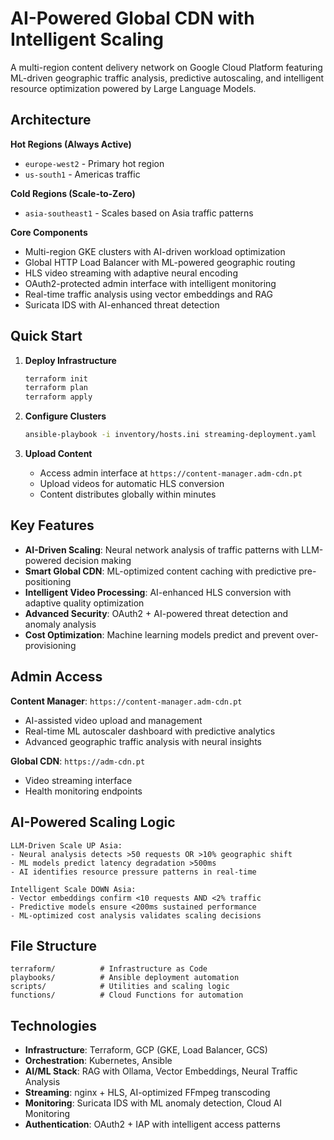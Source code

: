 # AI-Powered Global CDN with Intelligent Scaling

A multi-region content delivery network on Google Cloud Platform featuring ML-driven geographic traffic analysis, predictive autoscaling, and intelligent resource optimization powered by Large Language Models.

## Architecture

**Hot Regions (Always Active)**
- `europe-west2` - Primary hot region
- `us-south1` - Americas traffic

**Cold Regions (Scale-to-Zero)**
- `asia-southeast1` - Scales based on Asia traffic patterns

**Core Components**
- Multi-region GKE clusters with AI-driven workload optimization
- Global HTTP Load Balancer with ML-powered geographic routing
- HLS video streaming with adaptive neural encoding
- OAuth2-protected admin interface with intelligent monitoring
- Real-time traffic analysis using vector embeddings and RAG
- Suricata IDS with AI-enhanced threat detection

## Quick Start

1. **Deploy Infrastructure**
   ```bash
   terraform init
   terraform plan
   terraform apply
   ```

2. **Configure Clusters**
   ```bash
   ansible-playbook -i inventory/hosts.ini streaming-deployment.yaml
   ```

3. **Upload Content**
    - Access admin interface at `https://content-manager.adm-cdn.pt`
    - Upload videos for automatic HLS conversion
    - Content distributes globally within minutes

## Key Features

- **AI-Driven Scaling**: Neural network analysis of traffic patterns with LLM-powered decision making
- **Smart Global CDN**: ML-optimized content caching with predictive pre-positioning
- **Intelligent Video Processing**: AI-enhanced HLS conversion with adaptive quality optimization
- **Advanced Security**: OAuth2 + AI-powered threat detection and anomaly analysis
- **Cost Optimization**: Machine learning models predict and prevent over-provisioning

## Admin Access

**Content Manager**: `https://content-manager.adm-cdn.pt`
- AI-assisted video upload and management
- Real-time ML autoscaler dashboard with predictive analytics
- Advanced geographic traffic analysis with neural insights

**Global CDN**: `https://adm-cdn.pt`
- Video streaming interface
- Health monitoring endpoints

## AI-Powered Scaling Logic

```
LLM-Driven Scale UP Asia:
- Neural analysis detects >50 requests OR >10% geographic shift
- ML models predict latency degradation >500ms 
- AI identifies resource pressure patterns in real-time

Intelligent Scale DOWN Asia:  
- Vector embeddings confirm <10 requests AND <2% traffic
- Predictive models ensure <200ms sustained performance
- ML-optimized cost analysis validates scaling decisions
```

## File Structure

```
terraform/          # Infrastructure as Code
playbooks/          # Ansible deployment automation  
scripts/            # Utilities and scaling logic
functions/          # Cloud Functions for automation
```

## Technologies

- **Infrastructure**: Terraform, GCP (GKE, Load Balancer, GCS)
- **Orchestration**: Kubernetes, Ansible
- **AI/ML Stack**: RAG with Ollama, Vector Embeddings, Neural Traffic Analysis
- **Streaming**: nginx + HLS, AI-optimized FFmpeg transcoding
- **Monitoring**: Suricata IDS with ML anomaly detection, Cloud AI Monitoring
- **Authentication**: OAuth2 + IAP with intelligent access patterns